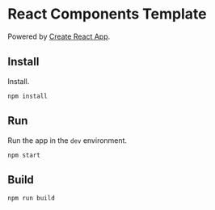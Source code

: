 # React Components Template

Powered by [Create React App](https://github.com/facebook/create-react-app).

## Install

Install.
```
npm install
```

## Run

Run the app in the `dev` environment.
```
npm start
```

## Build

```
npm run build
```
